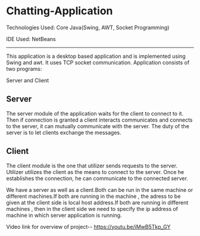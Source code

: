 # Chatting-Application

Technologies Used: Core Java(Swing, AWT, Socket Programming)

IDE Used: NetBeans

------------------------------------------------------------

This application is a desktop based application and is implemented using Swing and awt. It uses TCP socket communication. Application consists of two programs:

Server and Client

Server
------
The server module of the application waits for the client to connect to it. Then if connection
is granted a client interacts communicates and connects to the server, it can mutually
communicate with the server. The duty of the server is to let clients exchange the messages.

Client
------
The client module is the one that utilizer sends requests to the server. Utilizer utilizes the
client as the means to connect to the server. Once he establishes the connection, he can
communicate to the connected server.

We have a server as well as a client.Both can be run in the same machine or different machines.If both are running in the machine , the adress to be given at the client side is local host address.If both are running in different machines , then in the client side we need to specify the ip address of machine in which server application is running.

Video link for overview of project--
https://youtu.be/iMwB5Tkp_GY
